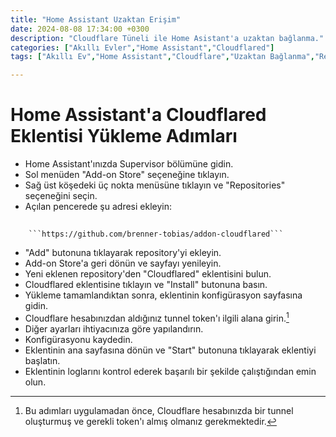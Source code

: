 ```yaml
---
title: "Home Assistant Uzaktan Erişim"
date: 2024-08-08 17:34:00 +0300
description: "Cloudflare Tüneli ile Home Asistant'a uzaktan bağlanma."
categories: ["Akıllı Evler","Home Assistant","Cloudflared"]
tags: ["Akıllı Ev","Home Assistant","Cloudflare","Uzaktan Bağlanma","Remote"]

---
```


# Home Assistant'a Cloudflared Eklentisi Yükleme Adımları

- Home Assistant'ınızda Supervisor bölümüne gidin.
- Sol menüden "Add-on Store" seçeneğine tıklayın.
- Sağ üst köşedeki üç nokta menüsüne tıklayın ve "Repositories" seçeneğini seçin.
- Açılan pencerede şu adresi ekleyin:
##
        ```https://github.com/brenner-tobias/addon-cloudflared```

- "Add" butonuna tıklayarak repository'yi ekleyin.
- Add-on Store'a geri dönün ve sayfayı yenileyin.
- Yeni eklenen repository'den "Cloudflared" eklentisini bulun.
- Cloudflared eklentisine tıklayın ve "Install" butonuna basın.
- Yükleme tamamlandıktan sonra, eklentinin konfigürasyon sayfasına gidin.
- Cloudflare hesabınızdan aldığınız tunnel token'ı ilgili alana girin.[^1]
- Diğer ayarları ihtiyacınıza göre yapılandırın.
- Konfigürasyonu kaydedin.
- Eklentinin ana sayfasına dönün ve "Start" butonuna tıklayarak eklentiyi başlatın.
- Eklentinin loglarını kontrol ederek başarılı bir şekilde çalıştığından emin olun.

[^1]: Bu adımları uygulamadan önce, Cloudflare hesabınızda bir tunnel oluşturmuş ve gerekli token'ı almış olmanız gerekmektedir.